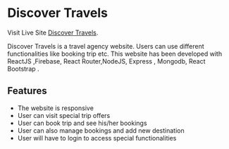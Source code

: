 # Discover Travels

Visit Live Site [Discover Travels](https://discover-travel-da5a1.web.app/home).

Discover Travels is a travel agency website. Users can use different functionalities like booking trip etc.
This website has been developed with ReactJS ,Firebase, React Router,NodeJS, Express , Mongodb, React Bootstrap .

## Features

- The website is responsive
- User can visit special trip offers
- User can book trip and see his/her bookings
- User can also manage bookings and add new destination
- User will have to login to access special functionalities
